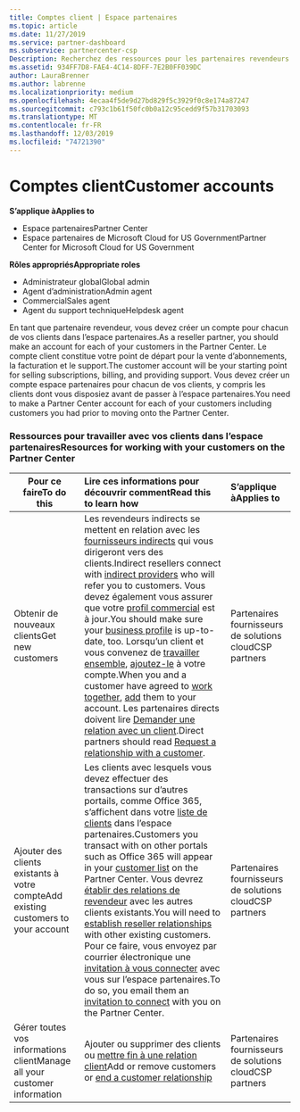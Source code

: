 ```yaml
---
title: Comptes client | Espace partenaires
ms.topic: article
ms.date: 11/27/2019
ms.service: partner-dashboard
ms.subservice: partnercenter-csp
Description: Recherchez des ressources pour les partenaires revendeurs dans l’espace partenaires. Cela implique de créer des comptes clients avant de vendre des abonnements, des factures ou des services de support.
ms.assetid: 934FF7D8-FAE4-4C14-8DFF-7E2B0FF039DC
author: LauraBrenner
ms.author: labrenne
ms.localizationpriority: medium
ms.openlocfilehash: 4ecaa4f5de9d27bd829f5c3929f0c8e174a87247
ms.sourcegitcommit: c793c1b61f50fc0b0a12c95cedd9f57b31703093
ms.translationtype: MT
ms.contentlocale: fr-FR
ms.lasthandoff: 12/03/2019
ms.locfileid: "74721390"
---
```

# <a name="customer-accounts"></a><span data-ttu-id="c0797-104">Comptes client</span><span class="sxs-lookup"><span data-stu-id="c0797-104">Customer accounts</span></span>

<span data-ttu-id="c0797-105">**S’applique à**</span><span class="sxs-lookup"><span data-stu-id="c0797-105">**Applies to**</span></span>

-  <span data-ttu-id="c0797-106">Espace partenaires</span><span class="sxs-lookup"><span data-stu-id="c0797-106">Partner Center</span></span>
-  <span data-ttu-id="c0797-107">Espace partenaires de Microsoft Cloud for US Government</span><span class="sxs-lookup"><span data-stu-id="c0797-107">Partner Center for Microsoft Cloud for US Government</span></span>

<span data-ttu-id="c0797-108">**Rôles appropriés**</span><span class="sxs-lookup"><span data-stu-id="c0797-108">**Appropriate roles**</span></span>

- <span data-ttu-id="c0797-109">Administrateur global</span><span class="sxs-lookup"><span data-stu-id="c0797-109">Global admin</span></span>
- <span data-ttu-id="c0797-110">Agent d’administration</span><span class="sxs-lookup"><span data-stu-id="c0797-110">Admin agent</span></span>
- <span data-ttu-id="c0797-111">Commercial</span><span class="sxs-lookup"><span data-stu-id="c0797-111">Sales agent</span></span>
- <span data-ttu-id="c0797-112">Agent du support technique</span><span class="sxs-lookup"><span data-stu-id="c0797-112">Helpdesk agent</span></span>

<span data-ttu-id="c0797-113">En tant que partenaire revendeur, vous devez créer un compte pour chacun de vos clients dans l’espace partenaires.</span><span class="sxs-lookup"><span data-stu-id="c0797-113">As a reseller partner, you should make an account for each of your customers in the Partner Center.</span></span> <span data-ttu-id="c0797-114">Le compte client constitue votre point de départ pour la vente d’abonnements, la facturation et le support.</span><span class="sxs-lookup"><span data-stu-id="c0797-114">The customer account will be your starting point for selling subscriptions, billing, and providing support.</span></span> <span data-ttu-id="c0797-115">Vous devez créer un compte espace partenaires pour chacun de vos clients, y compris les clients dont vous disposiez avant de passer à l’espace partenaires.</span><span class="sxs-lookup"><span data-stu-id="c0797-115">You need to make a Partner Center account for each of your customers including customers you had prior to moving onto the Partner Center.</span></span>

### <a name="resources-for-working-with-your-customers-on-the-partner-center"></a><span data-ttu-id="c0797-116">Ressources pour travailler avec vos clients dans l’espace partenaires</span><span class="sxs-lookup"><span data-stu-id="c0797-116">Resources for working with your customers on the Partner Center</span></span>

|<span data-ttu-id="c0797-117">**Pour ce faire**</span><span class="sxs-lookup"><span data-stu-id="c0797-117">**To do this**</span></span>   |<span data-ttu-id="c0797-118">**Lire ces informations pour découvrir comment**</span><span class="sxs-lookup"><span data-stu-id="c0797-118">**Read this to learn how**</span></span>   |<span data-ttu-id="c0797-119">**S’applique à**</span><span class="sxs-lookup"><span data-stu-id="c0797-119">**Applies to**</span></span>|
|-----------------|:----------------------------|:--------------|
|<span data-ttu-id="c0797-120">Obtenir de nouveaux clients</span><span class="sxs-lookup"><span data-stu-id="c0797-120">Get new customers</span></span>|<span data-ttu-id="c0797-121">Les revendeurs indirects se mettent en relation avec les [fournisseurs indirects](indirect-reseller-tasks-in-partner-center.md) qui vous dirigeront vers des clients.</span><span class="sxs-lookup"><span data-stu-id="c0797-121">Indirect resellers connect with [indirect providers](indirect-reseller-tasks-in-partner-center.md) who will refer you to customers.</span></span> <span data-ttu-id="c0797-122">Vous devez également vous assurer que votre [profil commercial](create-a-marketing-profile.md) est à jour.</span><span class="sxs-lookup"><span data-stu-id="c0797-122">You should make sure your [business profile](create-a-marketing-profile.md) is up-to-date, too.</span></span> <span data-ttu-id="c0797-123">Lorsqu’un client et vous convenez de [travailler ensemble](responding-to-referrals.md), [ajoutez-le](add-a-new-customer.md) à votre compte.</span><span class="sxs-lookup"><span data-stu-id="c0797-123">When you and a customer have agreed to [work together](responding-to-referrals.md), [add](add-a-new-customer.md) them to your account.</span></span> <span data-ttu-id="c0797-124">Les partenaires directs doivent lire [ Demander une relation avec un client](request-a-relationship-with-a-customer.md).</span><span class="sxs-lookup"><span data-stu-id="c0797-124">Direct partners should read [ Request a relationship with a customer](request-a-relationship-with-a-customer.md).</span></span>|<span data-ttu-id="c0797-125">Partenaires fournisseurs de solutions cloud</span><span class="sxs-lookup"><span data-stu-id="c0797-125">CSP partners</span></span>|
|<span data-ttu-id="c0797-126">Ajouter des clients existants à votre compte</span><span class="sxs-lookup"><span data-stu-id="c0797-126">Add existing customers to your account</span></span>   | <span data-ttu-id="c0797-127">Les clients avec lesquels vous devez effectuer des transactions sur d’autres portails, comme Office 365, s’affichent dans votre [liste de clients](see-your-customer-list.md) dans l’espace partenaires.</span><span class="sxs-lookup"><span data-stu-id="c0797-127">Customers you transact with on other portals such as Office 365 will appear in your [customer list](see-your-customer-list.md) on the Partner Center.</span></span> <span data-ttu-id="c0797-128">Vous devrez [établir des relations de revendeur](indirect-reseller-tasks-in-partner-center.md) avec les autres clients existants.</span><span class="sxs-lookup"><span data-stu-id="c0797-128">You will need to [establish reseller relationships](indirect-reseller-tasks-in-partner-center.md) with other existing customers.</span></span> <span data-ttu-id="c0797-129">Pour ce faire, vous envoyez par courrier électronique une [invitation à vous connecter](responding-to-referrals.md) avec vous sur l’espace partenaires.</span><span class="sxs-lookup"><span data-stu-id="c0797-129">To do so, you email them an [invitation to connect](responding-to-referrals.md) with you on the Partner Center.</span></span>   | <span data-ttu-id="c0797-130">Partenaires fournisseurs de solutions cloud</span><span class="sxs-lookup"><span data-stu-id="c0797-130">CSP partners</span></span>   |
|<span data-ttu-id="c0797-131">Gérer toutes vos informations client</span><span class="sxs-lookup"><span data-stu-id="c0797-131">Manage all your customer information</span></span>   | <span data-ttu-id="c0797-132">Ajouter ou supprimer des clients ou [mettre fin à une relation client](remove-a-relationship.md)</span><span class="sxs-lookup"><span data-stu-id="c0797-132">Add or remove customers or [end a customer relationship](remove-a-relationship.md)</span></span>|   <span data-ttu-id="c0797-133">Partenaires fournisseurs de solutions cloud</span><span class="sxs-lookup"><span data-stu-id="c0797-133">CSP partners</span></span> |